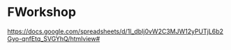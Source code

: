 # FWorkshop

https://docs.google.com/spreadsheets/d/1l_dbIj0vW2C3MJW12yPUTjL6b2Gyo-qnfEtq_SVGYhQ/htmlview#

